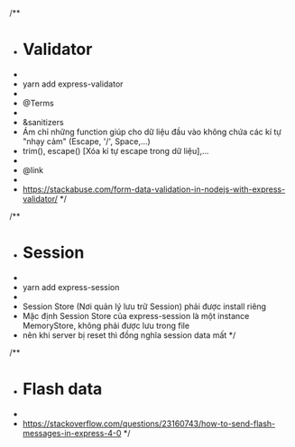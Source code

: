 /**
* # Validator
*
* yarn add express-validator
*
* @Terms
*
* &sanitizers
* Ám chỉ những function giúp cho dữ liệu đầu vào không chứa các kí tự "nhạy cảm" (Escape, '/', Space,...)
* trim(), escape() [Xóa kí tự escape trong dữ liệu],...
*
* @link
*
* https://stackabuse.com/form-data-validation-in-nodejs-with-express-validator/
*/

/**
* # Session
*
* yarn add express-session
*
* Session Store (Nơi quản lý lưu trữ Session) phải được install riêng
* Mặc định Session Store của express-session là một instance MemoryStore, không phải được lưu trong file
* nên khi server bị reset thì đồng nghĩa session data mất
*/

/**
* # Flash data
*
* https://stackoverflow.com/questions/23160743/how-to-send-flash-messages-in-express-4-0
*/
